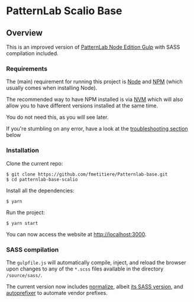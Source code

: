 # PatternLab Scalio Base

## Overview

This is an improved version of [PatternLab Node Edition Gulp](https://github.com/pattern-lab/edition-node-gulp) with SASS compilation included.

### Requirements

The (main) requirement for running this project is [Node](https://nodejs.org) and [NPM](https://www.npmjs.com) (which usually comes when installing Node).

The recommended way to have NPM installed is via [NVM](https://github.com/creationix/nvm#installation) which will also allow you to have different versions installed at the same time.

You do not need this, as you will see later.

If you're stumbling on any error, have a look at the [troubleshooting section](#Troubleshooting) below

### Installation

Clone the current repo:

    $ git clone https://github.com/fmetitiere/Patternlab-base.git
    $ cd patternlab-base-scalio

Install all the dependencies:

    $ yarn

Run the project:

    $ yarn start

You can now access the website at <http://localhost:3000>.

### SASS compilation

The `gulpfile.js` will automatically compile, inject, and reload the browser upon changes to any of the `*.scss` files available in the directory `/source/sass/`.

The current version now includes [normalize](https://necolas.github.io/normalize.css/), albeit [its SASS version](https://github.com/JohnAlbin/normalize-scss), and [autoprefixer](https://github.com/postcss/autoprefixer) to automate vendor prefixes.

